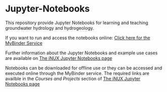 # Jupyter-Notebooks
This repository provide Jupyter Notebooks for learning and teaching groundwater hydrology and hydrogeology.

If you want to run and access the notebooks online: [Click here for the MyBinder Service](https://mybinder.org/v2/gh/gw-inux/Jupyter-Notebooks/HEAD?urlpath=tree)

Further information about the Jupyter Notebooks and example use cases are available on [The iNUX Jupyter Notebooks page](https://gw-inux.github.io/Jupyter-Notebooks/)

Notebooks can be downloaded for offline use or they can be accessed and executed online through the MyBinder service. The required links are availble in the _Courses and Projects_ section of [The iNUX Jupyter Notebooks page](https://gw-inux.github.io/Jupyter-Notebooks/)
